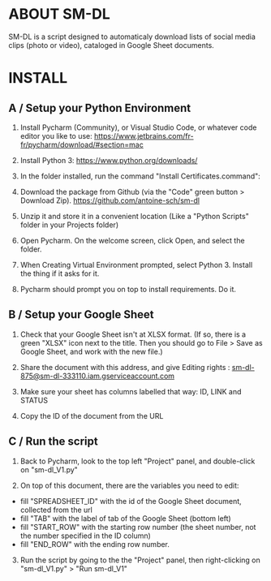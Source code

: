 # ABOUT SM-DL

SM-DL is a script designed to automaticaly download lists of social media clips (photo or video), cataloged in Google Sheet documents.

# INSTALL

## A / Setup your Python Environment

1. Install Pycharm (Community), or Visual Studio Code, or whatever code editor you like to use:
https://www.jetbrains.com/fr-fr/pycharm/download/#section=mac

2. Install Python 3:
https://www.python.org/downloads/

3. In the folder installed, run the command "Install Certificates.command":

4. Download the package from Github (via the "Code" green button > Download Zip). 
https://github.com/antoine-sch/sm-dl

5. Unzip it and store it in a convenient location (Like a "Python Scripts" folder in your Projects folder)

6. Open Pycharm. On the welcome screen, click Open, and select the folder. 

7. When Creating Virtual Environment prompted, select Python 3. Install the thing if it asks for it.

8. Pycharm should prompt you on top to install requirements. Do it.


## B / Setup your Google Sheet

1. Check that your Google Sheet isn't at XLSX format. (If so, there is a green "XLSX" icon next to the title. Then you should go to File > Save as Google Sheet, and work with the new file.)

2. Share the document with this address, and give Editing rights : sm-dl-875@sm-dl-333110.iam.gserviceaccount.com

3. Make sure your sheet has columns labelled that way: ID, LINK and STATUS 

4. Copy the ID of the document from the URL

## C / Run the script

1. Back to Pycharm, look to the top left "Project" panel, and double-click on "sm-dl_V1.py"

2. On top of this document, there are the variables you need to edit:
- fill "SPREADSHEET_ID" with the id of the Google Sheet document, collected from the url
- fill "TAB" with the label of tab of the Google Sheet (bottom left)
- fill "START_ROW" with the starting row number (the sheet number, not the number specified in the ID column)
- fill "END_ROW" with the ending row number.

3. Run the script by going to the the "Project" panel, then right-clicking on "sm-dl_V1.py" > "Run sm-dl_V1"  

